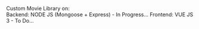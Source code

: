 Custom Movie Library on:<br/>
Backend: NODE JS (Mongoose + Express) - In Progress...
Frontend: VUE JS 3 - To Do...
